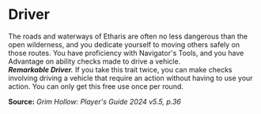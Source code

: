 # Driver

The roads and waterways of Etharis are often no less dangerous than the open wilderness, and you dedicate yourself to moving others safely on those routes. You have proficiency with Navigator's Tools, and you have Advantage on ability checks made to drive a vehicle.  
***Remarkable Driver.*** If you take this trait twice, you can make checks involving driving a vehicle that require an action without having to use your action. You can only get this free use once per round.

**Source:** *Grim Hollow: Player's Guide 2024 v5.5, p.36*